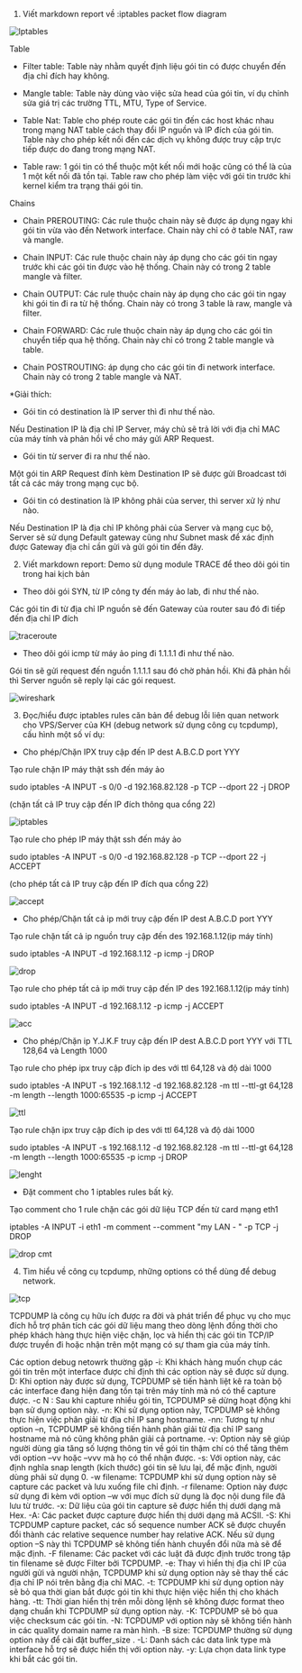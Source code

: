 1. Viết markdown report về :iptables packet flow diagram

![Iptables](Src/iptables-Flowchart.png)

Table

- Filter table: Table này nhằm quyết định liệu gói tin có được chuyển đến địa chỉ đích hay không.

- Mangle table: Table này dùng vào việc sửa head của gói tin, ví dụ chỉnh sửa giá trị các trường TTL, MTU, Type of Service.

- Table Nat: Table cho phép route các gói tin đến các host khác nhau trong mạng NAT table cách thay đổi IP nguồn và IP đích của gói tin. Table này cho phép kết nối đến các dịch vụ không được truy cập trực tiếp được do đang trong mạng NAT.

- Table raw: 1 gói tin có thể thuộc một kết nối mới hoặc cũng có thể là của 1 một kết nối đã tồn tại. Table raw cho phép làm việc với gói tin trước khi kernel kiểm tra trạng thái gói tin.

Chains

- Chain PREROUTING: Các rule thuộc chain này sẽ được áp dụng ngay khi gói tin vừa vào đến Network interface. Chain này chỉ có ở table NAT, raw và mangle.

- Chain INPUT: Các rule thuộc chain này áp dụng cho các gói tin ngay trước khi các gói tin được vào hệ thống. Chain này có trong 2 table mangle và filter.

- Chain OUTPUT: Các rule thuộc chain này áp dụng cho các gói tin ngay khi gói tin đi ra từ hệ thống. Chain này có trong 3 table là raw, mangle và filter.

- Chain FORWARD: Các rule thuộc chain này áp dụng cho các gói tin chuyển tiếp qua hệ thống. Chain này chỉ có trong 2 table mangle và table.

- Chain POSTROUTING: áp dụng cho các gói tin đi network interface. Chain này có trong 2 table mangle và NAT.

*Giải thích: 

+ Gói tin có destination là IP server thì đi như thế nào.

Nếu Destination IP là địa chỉ IP Server, máy chủ sẽ trả lời với địa chỉ MAC của máy tính và phản hồi về cho máy gửi ARP Request.

+ Gói tin từ server đi ra như thế nào.

Một gói tin ARP Request đính kèm Destination IP sẽ được gửi Broadcast tới tất cả các máy trong mạng cục bộ.

+ Gói tin có destination là IP không phải của server, thì server xử lý như nào.

Nếu Destination IP là địa chỉ IP không phải của Server và mạng cục bộ, Server sẽ sử dụng Default gateway cũng như Subnet mask để xác định được Gateway địa chỉ cần gửi và gửi gói tin đến đây.

2. Viết markdown report: Demo sử dụng module TRACE để theo dõi gói tin trong hai kịch bản

 - Theo dõi gói SYN, từ IP công ty đến máy ảo lab, đi như thế nào.

 Các gói tin đi từ địa chỉ IP nguồn sẽ đến Gateway của router sau đó đi tiếp đến địa chỉ IP đích
 
 ![traceroute](Src/tracer.png)

- Theo dõi gói icmp từ máy ảo ping đi 1.1.1.1 đi như thế nào.

Gói tin sẽ gửi request đến nguồn 1.1.1.1 sau đó chờ phản hồi. Khi đã phản hồi thì Server nguồn sẽ reply lại các gói request.

![wireshark](Src/wireshark.png)

3. Đọc/hiểu được iptables rules căn bản để debug lỗi liên quan network cho VPS/Server của KH (debug network sử dụng công cụ tcpdump), cấu hình một số ví dụ:

 + Cho phép/Chặn IPX truy cập đến IP dest A.B.C.D port YYY

Tạo rule chặn IP máy thật ssh đến máy ảo 

sudo iptables -A INPUT -s 0/0 -d 192.168.82.128 -p TCP --dport 22 -j DROP

(chặn tất cả IP truy cập đến IP đích thông qua cổng 22)

![iptables](Src/drop%20ssh.png)

Tạo rule cho phép IP máy thật ssh đến máy ảo 

sudo iptables -A INPUT -s 0/0 -d 192.168.82.128 -p TCP --dport 22 -j ACCEPT

(cho phép tất cả IP truy cập đến IP đích qua cổng 22)

![accept](Src/accept%20ssh.png)

 + Cho phép/Chặn tất cả ip mới truy cập đến IP dest A.B.C.D port YYY

Tạo rule chặn tất cả ip nguồn truy cập đến des 192.168.1.12(ip máy tính)

sudo iptables -A INPUT -d 192.168.1.12 -p icmp -j DROP

![drop](Src/drop%20ping.png)

Tạo rule cho phép tất cả ip mới truy cập đến IP des 192.168.1.12(ip máy tính)

sudo iptables -A INPUT -d 192.168.1.12 -p icmp -j ACCEPT

![acc](Src/acept%20ping.png)

 + Cho phép/Chặn ip Y.J.K.F truy cập đến IP dest A.B.C.D port YYY với TTL 128,64 và Length 1000

 Tạo rule cho phép ipx truy cập đích ip des với ttl 64,128 và độ dài 1000

 sudo iptables -A INPUT -s 192.168.1.12 -d 192.168.82.128 -m ttl --ttl-gt 64,128 -m length --length 1000:65535 -p icmp -j ACCEPT

![ttl](Src/acc_ttl.png)

Tạo rule chặn ipx truy cập đích ip des với ttl 64,128 và độ dài 1000

 sudo iptables -A INPUT -s 192.168.1.12 -d 192.168.82.128 -m ttl --ttl-gt 64,128 -m length --length 1000:65535 -p icmp -j DROP

![lenght](Src/drop_ssl.png)

 + Đặt comment cho 1 iptables rules bất kỳ.

 Tạo comment cho 1 rule chặn các gói dữ liệu TCP đến từ card mạng eth1

 iptables -A INPUT -i eth1 -m comment --comment "my LAN - " -p TCP -j DROP

 ![drop cmt](Src/create%20cmt.png)

4. Tìm hiểu về công cụ tcpdump, những options có thể dùng để debug network.

![tcp](Src/tcpdump.png)

TCPDUMP là công cụ hữu ích được ra đời và phát triển để phục vụ cho mục đích hỗ trợ phân tích các gói dữ liệu mang theo dòng lệnh đồng thời cho phép khách hàng thực hiện việc chặn, lọc và hiển thị các gói tin TCP/IP được truyền đi hoặc nhận trên một mạng có sự tham gia của máy tính.

Các option debug netowrk thường gặp 
-i: Khi khách hàng muốn chụp các gói tin trên một interface được chỉ định thì các option này sẽ được sử dụng.
D: Khi option này được sử dụng, TCPDUMP sẽ tiến hành liệt kê ra toàn bộ các interface đang hiện đang tồn tại trên máy tính mà nó có thể capture được.
-c N : Sau khi capture nhiều gói tin, TCPDUMP sẽ dừng hoạt động khi bạn sử dụng option này.
-n: Khi sử dụng option này, TCPDUMP sẽ không thực hiện việc phân giải từ địa chỉ IP sang hostname.
-nn: Tương tự như option –n, TCPDUMP sẽ không tiến hành phân giải từ địa chỉ IP sang hostname mà nó cũng không phân giải cả portname.
-v: Option này sẽ giúp người dùng gia tăng số lượng thông tin về gói tin thậm chí có thể tăng thêm với option –vv hoặc –vvv mà họ có thể nhận được.
-s: Với option này, các định nghĩa snap length (kích thước) gói tin sẽ lưu lại, để mặc định, người dùng phải sử dụng 0.
-w filename: TCPDUMP khi sử dụng option này sẽ capture các packet và lưu xuống file chỉ định.
-r filename: Option này được sử dụng đi kèm với option –w với mục đích sử dụng là đọc nội dung file đã lưu từ trước.
-x: Dữ liệu của gói tin capture sẽ được hiển thị dưới dạng mã Hex.
-A: Các packet được capture được hiển thị dưới dạng mã ACSII.
-S: Khi TCPDUMP capture packet, các số sequence number ACK sẽ được chuyển đổi thành các relative sequence number hay relative ACK. Nếu sử dụng option –S này thì TCPDUMP sẽ không tiến hành chuyển đổi nữa mà sẽ để mặc định.
-F filename: Các packet với các luật đã được định trước trong tập tin filename sẽ được Filter bởi TCPDUMP.
-e: Thay vì hiển thị địa chỉ IP của người gửi và người nhận, TCPDUMP khi sử dụng option này sẽ thay thế các địa chỉ IP nói trên bằng địa chỉ MAC.
-t: TCPDUMP khi sử dụng option này sẽ bỏ qua thời gian bắt được gói tin khi thực hiện việc hiển thị cho khách hàng.
-tt: Thời gian hiển thị trên mỗi dòng lệnh sẽ không được format theo dạng chuẩn khi TCPDUMP sử dụng option này.
-K: TCPDUMP sẽ bỏ qua việc checksum các gói tin.
-N: TCPDUMP với option này sẽ không tiến hành in các quality domain name ra màn hình.
-B size: TCPDUMP thường sử dụng option này để cài đặt buffer_size .
-L: Danh sách các data link type mà interface hỗ trợ sẽ được hiển thị với option này.
-y: Lựa chọn data link type khi bắt các gói tin.
